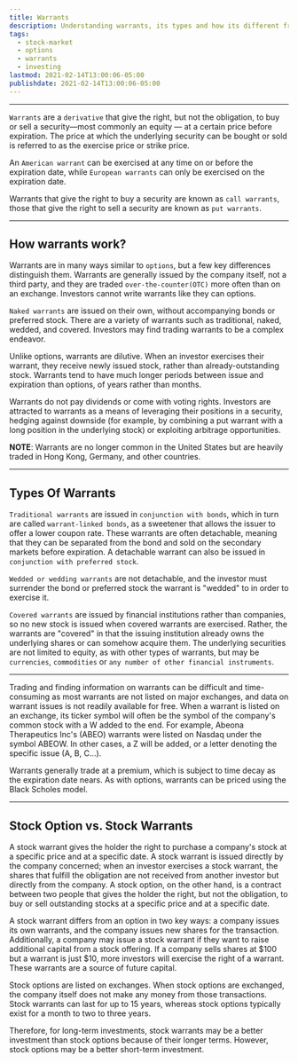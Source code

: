 ```yaml
---
title: Warrants
description: Understanding warrants, its types and how its different from stock options.
tags:
  - stock-market
  - options
  - warrants
  - investing
lastmod: 2021-02-14T13:00:06-05:00
publishdate: 2021-02-14T13:00:06-05:00
---
```


---

`Warrants` are a `derivative` that give the right, but not the obligation, to buy or sell a security—most commonly an equity — at a certain price before expiration. The price at which the underlying security can be bought or sold is referred to as the exercise price or strike price.

An `American warrant` can be exercised at any time on or before the expiration date, while `European warrants` can only be exercised on the expiration date.

Warrants that give the right to buy a security are known as `call warrants`, those that give the right to sell a security are known as `put warrants`.

---

## How warrants work?

Warrants are in many ways similar to `options`, but a few key differences distinguish them. Warrants are generally issued by the company itself, not a third party, and they are traded `over-the-counter(OTC)` more often than on an exchange. Investors cannot write warrants like they can options.

`Naked warrants` are issued on their own, without accompanying bonds or preferred stock. There are a variety of warrants such as traditional, naked, wedded, and covered. Investors may find trading warrants to be a complex endeavor.

Unlike options, warrants are dilutive. When an investor exercises their warrant, they receive newly issued stock, rather than already-outstanding stock. Warrants tend to have much longer periods between issue and expiration than options, of years rather than months.

Warrants do not pay dividends or come with voting rights. Investors are attracted to warrants as a means of leveraging their positions in a security, hedging against downside (for example, by combining a put warrant with a long position in the underlying stock) or exploiting arbitrage opportunities.

**NOTE**: Warrants are no longer common in the United States but are heavily traded in Hong Kong, Germany, and other countries.

---

## Types Of Warrants

`Traditional warrants` are issued in `conjunction with bonds`, which in turn are called `warrant-linked bonds`, as a sweetener that allows the issuer to offer a lower coupon rate. These warrants are often detachable, meaning that they can be separated from the bond and sold on the secondary markets before expiration. A detachable warrant can also be issued in `conjunction with preferred stock`.

`Wedded or wedding warrants` are not detachable, and the investor must surrender the bond or preferred stock the warrant is "wedded" to in order to exercise it.

`Covered warrants` are issued by financial institutions rather than companies, so no new stock is issued when covered warrants are exercised. Rather, the warrants are "covered" in that the issuing institution already owns the underlying shares or can somehow acquire them. The underlying securities are not limited to equity, as with other types of warrants, but may be `currencies`, `commodities` or `any number of other financial instruments`.

---

Trading and finding information on warrants can be difficult and time-consuming as most warrants are not listed on major exchanges, and data on warrant issues is not readily available for free. When a warrant is listed on an exchange, its ticker symbol will often be the symbol of the company's common stock with a W added to the end. For example, Abeona Therapeutics Inc's (ABEO) warrants were listed on Nasdaq under the symbol ABEOW. In other cases, a Z will be added, or a letter denoting the specific issue (A, B, C...).

Warrants generally trade at a premium, which is subject to time decay as the expiration date nears. As with options, warrants can be priced using the Black Scholes model.

---

## Stock Option vs. Stock Warrants

A stock warrant gives the holder the right to purchase a company's stock at a specific price and at a specific date. A stock warrant is issued directly by the company concerned; when an investor exercises a stock warrant, the shares that fulfill the obligation are not received from another investor but directly from the company. A stock option, on the other hand, is a contract between two people that gives the holder the right, but not the obligation, to buy or sell outstanding stocks at a specific price and at a specific date.

A stock warrant differs from an option in two key ways: a company issues its own warrants, and the company issues new shares for the transaction. Additionally, a company may issue a stock warrant if they want to raise additional capital from a stock offering. If a company sells shares at $100 but a warrant is just $10, more investors will exercise the right of a warrant. These warrants are a source of future capital.

Stock options are listed on exchanges. When stock options are exchanged, the company itself does not make any money from those transactions. Stock warrants can last for up to 15 years, whereas stock options typically exist for a month to two to three years.

Therefore, for long-term investments, stock warrants may be a better investment than stock options because of their longer terms. However, stock options may be a better short-term investment.
